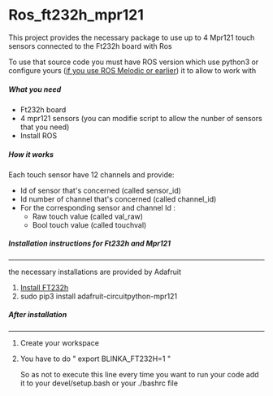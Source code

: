 # Ros_ft232h_mpr121
This project provides the necessary package to use up to 4 Mpr121 touch sensors connected to the Ft232h board with Ros

To use that source code you must have ROS version which use python3 or configure yours ([if you use ROS Melodic or earlier](https://dhanoopbhaskar.com/blog/2020-05-07-working-with-python-3-in-ros-kinetic-or-melodic/)) it to allow to work with

##### What you need
* Ft232h board
* 4 mpr121 sensors (you can modifie script to allow the nunber of sensors that you need)
* Install ROS
##### How it works
Each touch sensor have 12 channels and provide:
* Id of sensor that's concerned (called sensor_id)
* Id number of channel that's concerned (called channel_id)
* For the corresponding sensor and channel Id : 
  * Raw touch value (called val_raw)
  * Bool touch value (called touchval)

##### Installation instructions for Ft232h and Mpr121
-----------------------------------------------
the necessary installations are provided by Adafruit
1.  [Install FT232h]( https://learn.adafruit.com/circuitpython-on-any-computer-with-ft232h/linux)
2. sudo pip3 install adafruit-circuitpython-mpr121

##### After installation
------------------
1. Create your workspace
2. You have to do " export BLINKA_FT232H=1 "


   So as not to execute this line every time you want to run your code add it to your devel/setup.bash or your ./bashrc file
